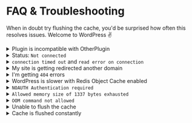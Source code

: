 # FAQ & Troubleshooting

When in doubt try flushing the cache, you'd be surprised how often this resolves issues. Welcome to WordPress ✌️

<details>
<summary>Plugin is incompatible with OtherPlugin</summary>

Unfortunately many plugin authors don't bother testing their plugins with a persistent object cache. If you’re experiencing a compatibility issue with another plugin in combination with Redis Object Cache, please contact the support team of the **other plugin** regarding the issue.

This plugin is **not the issue**, it's just providing WordPress with `wp_cache_*()` functions for persistent caching.
</details>

<details>
<summary>Status: <code>Not connected</code></summary>

Looks like the plugin cannot connect to Redis Server. First, make sure you followed the [installation instructions](https://github.com/rhubarbgroup/redis-cache/blob/develop/INSTALL.md).

Next, confirm your `wp-config.php` file contains the correct `WP_REDIS_*` constants and all `WP_REDIS_*` constants are defined high up in your `wp-config.php` above the lines:

```php
/* That's all, stop editing! Happy publishing. */
require_once(ABSPATH . 'wp-settings.php');
```

If that didn't work, confirm Redis Server installed and running using `redis-cli`:

```bash
redis-cli -h 127.0.01 -p 6379
```

If that's too technical, ask your hosting provider for assistance.
</details>

<details>
<summary><code>connection timed out</code> and <code>read error on connection</code></summary>
If the error occurs rarely, ignore it, Redis Server is having a hiccup. If it persists, read the answer to "Status: <code>Not connected</code>".
</details>

<details>
<summary>My site is getting redirected another domain</summary>

That happens when the same `WP_REDIS_DATABASE` index is used for multiple WordPress installations. You **MUST** set a separate `WP_REDIS_DATABASE` and `WP_REDIS_PREFIX` for each domain to avoid data collision.

Once your site is being redirected, you **MUST** flush the entire Redis Server using the `FLUSHALL` command to recover from this error:

```bash
redis-cli -h 127.0.01 -p 6379 FLUSHALL
```
</details>

<details>
<summary>I'm getting <code>404</code> errors</summary>

This may be an issue with WordPress 6.1's [query caching](https://make.wordpress.org/core/2022/10/07/improvements-to-wp_query-performance-in-6-1/) feature, which you can disable by creating your own [Must Use Plugin](https://wordpress.org/documentation/article/must-use-plugins/) containing this snippet:

```php
add_action( 'parse_query', function ( $wp_query ) {
   $wp_query->query_vars[ 'cache_results' ] = false;
} );
```

</details>

<details>
<summary>WordPress is slower with Redis Object Cache enabled</summary>

This should never always means **something is broken**.

1. Does the plugin show "Connected"?
2. Is Redis Server responding too slowly? Run `redis-cli --latency-history` to find out.
3. Is Redis Server maxing out it's RAM or CPU?
</details>

<details>
<summary><code>NOAUTH Authentication required</code></summary>

You either need to add the `WP_REDIS_PASSWORD` constant to your `wp-config.php` file, or move the constant above higher up in your `wp-config.php` file, above these lines:

```php
/* That's all, stop editing! Happy publishing. */
require_once(ABSPATH . 'wp-settings.php');
```
</details>

<details>
<summary><code>Allowed memory size of 1337 bytes exhausted</code></summary>

This can happen when using a persistent object cache. Increase PHP's memory limit.

- <https://wordpress.org/documentation/article/common-wordpress-errors/#allowed-memory-size-exhausted>
- <https://woocommerce.com/document/increasing-the-wordpress-memory-limit/>
</details>

<details>
<summary><code>OOM command not allowed</code></summary>

This can happen when Redis Server runs out of memory and no `maxmemory-policy` was set in the `redis.conf`.

- <https://aws.amazon.com/premiumsupport/knowledge-center/oom-command-not-allowed-redis/>

Alternatively, you can set the `WP_REDIS_MAXTTL` constant to something relatively low (like `3600` seconds) and flush the cache.
</details>

<details>
<summary>Unable to flush the cache</summary>

If your site is unreachable, you can flush the cache without access to the WordPress dashboard. 

Try running `wp cache flush`, or using `redis-cli` directly:

```bash
redis-cli -h 127.0.01 -p 6379 FLUSHALL
```

Alternatively, you can use a desktop client like [Medis](https://getmedis.com) or [RedisInsight](https://redis.com/redis-enterprise/redis-insight/) to connect to your Redis Server and flush it by executing `FLUSHALL`.
</details>

<details>
<summary>Cache is flushed constantly</summary>

If you don't see metrics building up, or your site is not getting faster, you might have an active plugin that flushes the object cache frequently. To diagnose this issue you can use the following snippet to find the source of the cache flush:

```php
add_action(
    'redis_object_cache_flush',
    function( $results, $delay, $selective, $salt, $execute_time ) {
        ob_start();
        echo date( 'c' ) . PHP_EOL;
        debug_print_backtrace();
        var_dump( func_get_args() );
        error_log( ABSPATH . '/redis-cache-flush.log', 3, ob_get_clean() );
    }, 10, 5
);
```

Once you found the plugin responsible by checking `redis-cache-flush.log`, you can contact the plugin author(s) and reporting the issue.
</details>
